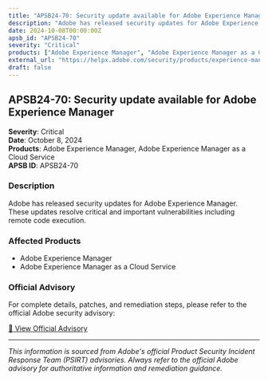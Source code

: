 ```yaml
---
title: "APSB24-70: Security update available for Adobe Experience Manager"
description: "Adobe has released security updates for Adobe Experience Manager. These updates resolve critical and important vulnerabilities including remote code execution."
date: 2024-10-08T00:00:00Z
apsb_id: "APSB24-70"
severity: "Critical"
products: ["Adobe Experience Manager", "Adobe Experience Manager as a Cloud Service"]
external_url: "https://helpx.adobe.com/security/products/experience-manager/apsb24-70.html"
draft: false
---
```


## APSB24-70: Security update available for Adobe Experience Manager

**Severity**: Critical  
**Date**: October 8, 2024  
**Products**: Adobe Experience Manager, Adobe Experience Manager as a Cloud Service  
**APSB ID**: APSB24-70

### Description

Adobe has released security updates for Adobe Experience Manager. These updates resolve critical and important vulnerabilities including remote code execution.

### Affected Products

- Adobe Experience Manager
- Adobe Experience Manager as a Cloud Service


### Official Advisory

For complete details, patches, and remediation steps, please refer to the official Adobe security advisory:

[🔗 View Official Advisory](https://helpx.adobe.com/security/products/experience-manager/apsb24-70.html)

---

*This information is sourced from Adobe's official Product Security Incident Response Team (PSIRT) advisories. Always refer to the official Adobe advisory for authoritative information and remediation guidance.*
